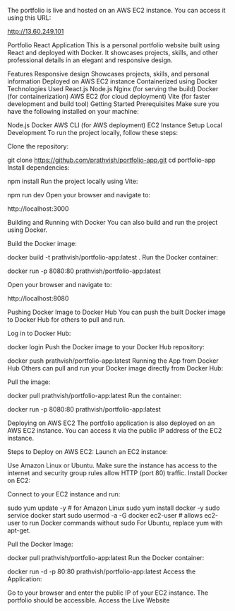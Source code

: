 The portfolio is live and hosted on an AWS EC2 instance. You can access it using this URL:


http://13.60.249.101










Portfolio React Application
This is a personal portfolio website built using React and deployed with Docker. It showcases projects, skills, and other professional details in an elegant and responsive design.

Features
Responsive design
Showcases projects, skills, and personal information
Deployed on AWS EC2 instance
Containerized using Docker
Technologies Used
React.js
Node.js
Nginx (for serving the build)
Docker (for containerization)
AWS EC2 (for cloud deployment)
Vite (for faster development and build tool)
Getting Started
Prerequisites
Make sure you have the following installed on your machine:

Node.js
Docker
AWS CLI (for AWS deployment)
EC2 Instance Setup
Local Development
To run the project locally, follow these steps:

Clone the repository:


git clone https://github.com/prathvish/portfolio-app.git
cd portfolio-app
Install dependencies:


npm install
Run the project locally using Vite:


npm run dev
Open your browser and navigate to:


http://localhost:3000

Building and Running with Docker
You can also build and run the project using Docker.

Build the Docker image:


docker build -t prathvish/portfolio-app:latest .
Run the Docker container:


docker run -p 8080:80 prathvish/portfolio-app:latest

Open your browser and navigate to:

http://localhost:8080


Pushing Docker Image to Docker Hub
You can push the built Docker image to Docker Hub for others to pull and run.

Log in to Docker Hub:


docker login
Push the Docker image to your Docker Hub repository:

docker push prathvish/portfolio-app:latest
Running the App from Docker Hub
Others can pull and run your Docker image directly from Docker Hub:

Pull the image:


docker pull prathvish/portfolio-app:latest
Run the container:


docker run -p 8080:80 prathvish/portfolio-app:latest

Deploying on AWS EC2
The portfolio application is also deployed on an AWS EC2 instance. You can access it via the public IP address of the EC2 instance.

Steps to Deploy on AWS EC2:
Launch an EC2 instance:

Use Amazon Linux or Ubuntu.
Make sure the instance has access to the internet and security group rules allow HTTP (port 80) traffic.
Install Docker on EC2:

Connect to your EC2 instance and run:


sudo yum update -y  # for Amazon Linux
sudo yum install docker -y
sudo service docker start
sudo usermod -a -G docker ec2-user  # allows ec2-user to run Docker commands without sudo
For Ubuntu, replace yum with apt-get.

Pull the Docker Image:


docker pull prathvish/portfolio-app:latest
Run the Docker container:


docker run -d -p 80:80 prathvish/portfolio-app:latest
Access the Application:

Go to your browser and enter the public IP of your EC2 instance.
The portfolio should be accessible.
Access the Live Website
